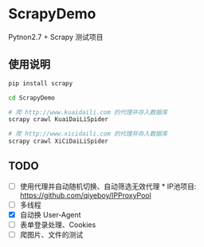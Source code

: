 # ScrapyDemo
Pytnon2.7 + Scrapy 测试项目

## 使用说明
```sh
pip install scrapy

cd ScrapyDemo

# 爬 http://www.kuaidaili.com 的代理并存入数据库
scrapy crawl KuaiDaiLiSpider

# 爬 http://www.xicidaili.com 的代理并存入数据库
scrapy crawl XiCiDaiLiSpider
```

## TODO
* [ ] 使用代理并自动随机切换、自动筛选无效代理
      * IP池项目: https://github.com/qiyeboy/IPProxyPool
* [ ] 多线程
* [x] 自动换 User-Agent
* [ ] 表单登录处理、Cookies
* [ ] 爬图片、文件的测试
